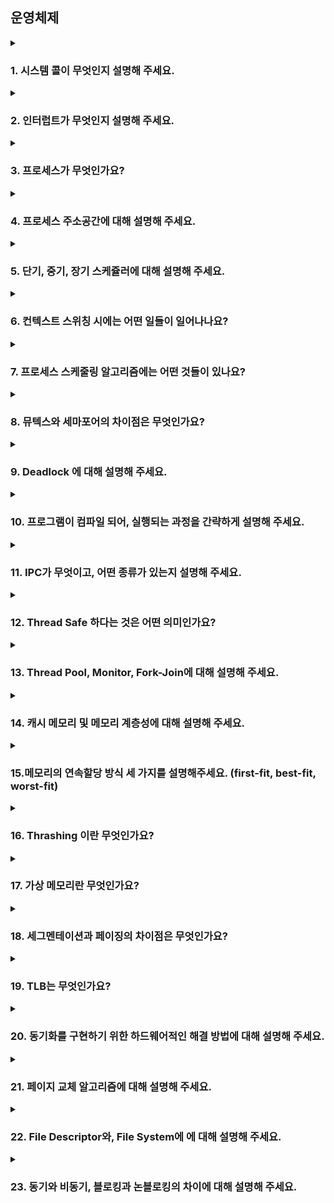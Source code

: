 ## 운영체제

<details>
  <summary><h3>1. 시스템 콜이 무엇인지 설명해 주세요.</h3></summary>
<ul>
<li> 우리가 사용하는 시스템 콜의 예시를 들어주세요.</li>
<li> 시스템 콜이, 운영체제에서 어떤 과정으로 실행되는지 설명해 주세요.</li>
<li> 시스템 콜의 유형에 대해 설명해 주세요.</li>
<li> 운영체제의 Dual Mode 에 대해 설명해 주세요.</li>
<li> 왜 유저모드와 커널모드를 구분해야 하나요? </li>
<li> 서로 다른 시스템 콜을 어떻게 구분할 수 있을까요?</li>
</ul>
</details>

<details>
  <summary><h3>2. 인터럽트가 무엇인지 설명해 주세요.</h3></summary>
<ul>
<li> 인터럽트는 어떻게 처리하나요?</li>
<li> Polling 방식에 대해 설명해 주세요.</li>
<li> HW / SW 인터럽트에 대해 설명해 주세요.</li>
<li> 동시에 두 개 이상의 인터럽트가 발생하면, 어떻게 처리해야 하나요? </li>
</ul>
</details>

<details>
  <summary><h3>3. 프로세스가 무엇인가요?</h3></summary>
<ul>
<li> 프로그램과 프로세스, 스레드의 차이에 대해 설명해 주세요.</li>
<li> PCB가 무엇인가요?</li>
<li> 그렇다면, 스레드는 PCB를 갖고 있을까요?</li>
<li> 리눅스에서, 프로세스와 스레드는 각각 어떻게 생성될까요?</li>
<li> 자식 프로세스가 상태를 알리지 않고 죽거나, 부모 프로세스가 먼저 죽게 되면 어떻게 처리하나요?</li>
<li> 리눅스에서, 데몬프로세스에 대해 설명해 주세요.</li>
<li> 리눅스는 프로세스가 일종의 트리를 형성하고 있습니다. 이 트리의 루트 노드에 위치하는 프로세스에 대해 설명해 주세요.</li>
</ul>
</details>

<details>
  <summary><h3>4. 프로세스 주소공간에 대해 설명해 주세요.</h3></summary>
<ul>
<li> 초기화 하지 않은 변수들은 어디에 저장될까요?</li>
<li> 일반적인 주소공간 그림처럼, Stack과 Heap의 크기는 매우 크다고 할 수 있을까요? 그렇지 않다면, 그 크기는 언제 결정될까요?</li>
<li> Stack과 Heap 공간에 대해, 접근 속도가 더 빠른 공간은 어디일까요?</li>
<li> 다음과 같이 공간을 분할하는 이유가 있을까요?</li>
<li> 스레드의 주소공간은 어떻게 구성되어 있을까요?</li>
<li> "스택"영역과 "힙"영역은 정말 자료구조의 스택/힙과 연관이 있는 걸까요? 만약 그렇다면, 각 주소공간의 동작과정과 연계해서 설명해 주세요.</li>
<li> IPC의 Shared Memory 기법은 프로세스 주소공간의 어디에 들어가나요? 그런 이유가 있을까요? </li>
<li> 스택과 힙영역의 크기는 언제 결정되나요? 프로그램 개발자가 아닌, 사용자가 이 공간의 크기를 수정할 수 있나요? </li>
</ul>
</details>

<details>
  <summary><h3>5. 단기, 중기, 장기 스케쥴러에 대해 설명해 주세요.</h3></summary>
<ul>
<li> 현대 OS에는 단기, 중기, 장기 스케쥴러를 모두 사용하고 있나요?</li>
<li> 프로세스의 스케쥴링 상태에 대해 설명해 주세요.</li>
<li> preemptive/non-preemptive 에서 존재할 수 없는 상태가 있을까요?</li>
<li> Memory가 부족할 경우, Process는 어떠한 상태로 변화할까요?</li>
</ul>
</details>

<details>
  <summary><h3>6. 컨텍스트 스위칭 시에는 어떤 일들이 일어나나요?</h3></summary>
<ul>
<li> 프로세스와 스레드는 컨텍스트 스위칭이 발생했을 때 어떤 차이가 있을까요?</li>
<li> 컨텍스트 스위칭이 발생할 때, 기존의 프로세스 정보는 커널스택에 어떠한 형식으로 저장되나요?</li>
<li> 컨텍스트 스위칭은 언제 일어날까요?</li>
</ul>
</details>

<details>
  <summary><h3>7. 프로세스 스케줄링 알고리즘에는 어떤 것들이 있나요?</h3></summary>
<ul>
<li> RR을 사용할 때, Time Slice에 따른 trade-off를 설명해 주세요.</li>
<li> 싱글 스레드 CPU 에서 상시로 돌아가야 하는 프로세스가 있다면, 어떤 스케쥴링 알고리즘을 사용하는 것이 좋을까요? 또 왜 그럴까요?</li>
<li> 동시성과 병렬성의 차이에 대해 설명해 주세요.</li>
<li> 타 스케쥴러와 비교하여, Multi-level Feedback Queue는 어떤 문제점들을 해결한다고 볼 수 있을까요?</li>
<li> FIFO 스케쥴러는 정말 쓸모가 없는 친구일까요? 어떤 시나리오에 사용하면 좋을까요? </li>
<li> 우리는 스케줄링 알고리즘을 "프로세스" 스케줄링 알고리즘이라고 부릅니다. 스레드는 다른 방식으로 스케줄링을 하나요?</li>
<li> 유저 스레드와 커널 스레드의 스케쥴링 알고리즘은 똑같을까요?</li>
</ul>
</details>

<details>
  <summary><h3>8. 뮤텍스와 세마포어의 차이점은 무엇인가요?</h3></summary>
<ul>
<li> 이진 세마포어와 뮤텍스의 차이에 대해 설명해 주세요.</li>
<li> Lock을 얻기 위해 대기하는 프로세스들은 Spin Lock 기법을 사용할 수 있습니다. 이 방법의 장단점은 무엇인가요? 단점을 해결할 방법은 없을까요?</li> 
<li> 뮤텍스와 세마포어 모두 커널이 관리하기 때문에, Lock을 얻고 방출하는 과정에서 시스템 콜을 호출해야 합니다. 이 방법의 장단점이 있을까요? 단점을 해결할 수 있는 방법은 없을까요?</li>
</ul>
</details>

<details>
  <summary><h3>9. Deadlock 에 대해 설명해 주세요.</h3></summary>
<ul>
<li> Deadlock 이 동작하기 위한 4가지 조건에 대해 설명해 주세요.</li>
<li> 그렇다면 3가지만 충족하면 왜 Deadlock 이 발생하지 않을까요?</li>
<li> 어떤 방식으로 예방할 수 있을까요?</li>
<li> 왜 현대 OS는 Deadlock을 처리하지 않을까요?</li>
<li> Wait Free와 Lock Free를 비교해 주세요.</li>
</ul>
</details>

<details>
  <summary><h3>10. 프로그램이 컴파일 되어, 실행되는 과정을 간략하게 설명해 주세요.</h3></summary>
<ul>
<li> 링커와, 로더의 차이에 대해 설명해 주세요.</li>
<li> 컴파일 언어와 인터프리터 언어의 차이에 대해 설명해 주세요.</li>
<li> JIT에 대해 설명해 주세요.</li>
<li> 본인이 사용하는 언어는, 어떤식으로 컴파일 및 실행되는지 설명해 주세요.</li>
<li> Python 같은 언어는 CPython, Jython, PyPy등의 다양한 구현체가 있습니다. 각각은 어떤 차이가 있을까요? 또한, 실행되는 과정 또한 다를까요?</li>
<li> 우리는 흔히 fork(), exec() 시스템 콜을 사용하여 프로세스를 적재할 수 있다고 배웠습니다. 로더의 역할은 이 시스템 콜과 상관있는 걸까요? 아니면 다른 방식으로 프로세스를 적재할 수 있는 건가요?</li>
</ul>
</details>

<details>
  <summary><h3>11. IPC가 무엇이고, 어떤 종류가 있는지 설명해 주세요.</h3></summary>
<ul>
<li> Shared Memory가 무엇이며, 사용할 때 유의해야 할 점에 대해 설명해 주세요.</li>
<li> 메시지 큐는 단방향이라고 할 수 있나요?</li>
</ul>
</details>

<details>
  <summary><h3>12. Thread Safe 하다는 것은 어떤 의미인가요?</h3></summary>
<ul>
<li> Thread Safe 를 보장하기 위해 어떤 방법을 사용할 수 있나요?</li>
<li> Peterson's Algorithm 이 무엇이며, 한계점에 대해 설명해 주세요.</li>
<li> Race Condition 이 무엇인가요?</li>
<li> Thread Safe를 구현하기 위해 반드시 락을 사용해야 할까요? 그렇지 않다면, 어떤 다른 방법이 있을까요?</li>
</ul>
</details>

<details>
  <summary><h3>13. Thread Pool, Monitor, Fork-Join에 대해 설명해 주세요.</h3></summary>
<ul>
<li> Thread Pool을 사용한다고 가정하면, 어떤 기준으로 스레드의 수를 결정할 것인가요? </li>
<li> 어떤 데이터를 정렬 하려고 합니다. 어떤 방식의 전략을 사용하는 것이 가장 안전하면서도 좋은 성능을 낼 수 있을까요?</li>
</ul>
</details>

<details>
  <summary><h3>14. 캐시 메모리 및 메모리 계층성에 대해 설명해 주세요.</h3></summary>
<ul>
<li> 캐시 메모리는 어디에 위치해 있나요?</li>
<li> L1, L2 캐시에 대해 설명해 주세요.</li>
<li> 캐시에 올라오는 데이터는 어떻게 관리되나요?</li>
<li> 캐시간의 동기화는 어떻게 이루어지나요?</li>
<li> 캐시 메모리의 Mapping 방식에 대해 설명해 주세요.</li>
<li> 캐시의 지역성에 대해 설명해 주세요.</li>
<li> 캐시의 지역성을 기반으로, 이차원 배열을 가로/세로로 탐색했을 때의 성능 차이에 대해 설명해 주세요.</li>
<li> 캐시의 공간 지역성은 어떻게 구현될 수 있을까요? (힌트: 캐시는 어떤 단위로 저장되고 관리될까요?) </li>
</ul>
</details>

<details>
  <summary><h3>15.메모리의 연속할당 방식 세 가지를 설명해주세요. (first-fit, best-fit, worst-fit)</h3></summary>
<ul>
<li> worst-fit 은 언제 사용할 수 있을까요?</li>
<li> 성능이 가장 좋은 알고리즘은 무엇일까요?</li>
</ul>
</details>

<details>
  <summary><h3>16. Thrashing 이란 무엇인가요?</h3></summary>
<ul>
<li> Thrashing 발생 시, 어떻게 완화할 수 있을까요?</li>
</ul>
</details>

<details>
  <summary><h3>17. 가상 메모리란 무엇인가요?</h3></summary>
<ul>
<li> 가상 메모리가 가능한 이유가 무엇일까요?</li>
<li> Page Fault가 발생했을 때, 어떻게 처리하는지 설명해 주세요.</li>
<li> 페이지 크기에 대한 Trade-Off를 설명해 주세요.</li>
<li> 페이지 크기가 커지면, 페이지 폴트가 더 많이 발생한다고 할 수 있나요?</li>
<li> 세그멘테이션 방식을 사용하고 있다면, 가상 메모리를 사용할 수 없을까요?</li>

</ul>
</details>

<details>
  <summary><h3>18. 세그멘테이션과 페이징의 차이점은 무엇인가요?</h3></summary>
<ul>
<li> 페이지와 프레임의 차이에 대해 설명해 주세요.</li>
<li> 내부 단편화와, 외부 단편화에 대해 설명해 주세요.</li>
<li> 페이지에서 실제 주소를 어떻게 가져올 수 있는지 설명해 주세요.</li>
<li> 어떤 주소공간이 있을 때, 이 공간이 수정 가능한지 확인할 수 있는 방법이 있나요?</li>
<li> 32비트에서, 페이지의 크기가 1kb 이라면 페이지 테이블의 최대 크기는 몇 개일까요?</li>
<li> 32비트 운영체제는 램을 최대 4G 까지 사용할 수 있습니다. 이 이유를 페이징과 연관 지어서 설명해 주세요.</li>
<li> C/C++ 개발을 하게 되면 Segmentation Fault 라는 에러를 접할 수 있을텐데, 이 에러는 세그멘테이션/페이징과 어떤 관계가 있을까요? </li> 
</ul>
</details>

<details>
  <summary><h3>19. TLB는 무엇인가요?</h3></summary>
<ul>
<li> TLB를 쓰면 왜 빨라지나요?</li>
<li> MMU가 무엇인가요?</li>
<li> TLB와 MMU는 어디에 위치해 있나요?</li>
<li> 코어가 여러개라면, TLB는 어떻게 동기화 할 수 있을까요? </li>
<li> TLB 관점에서, Context Switching 발생 시 어떤 변화가 발생하는지 설명해 주세요. </li>
</ul>
</details>

<details>
  <summary><h3>20. 동기화를 구현하기 위한 하드웨어적인 해결 방법에 대해 설명해 주세요.</h3></summary>
<ul>
<li> volatile 키워드는 어떤 의미가 있나요?</li>
<li> 싱글코어가 아니라 멀티코어라면, 어떻게 동기화가 이뤄질까요?</li>
<li> 
</ul>
</details>

<details>
  <summary><h3>21. 페이지 교체 알고리즘에 대해 설명해 주세요.</h3></summary>
<ul>
<li> LRU 알고리즘은 어떤 특성을 이용한 알고리즘이라고 할 수 있을까요?</li>
<li> LRU 알고리즘을 구현한다면, 어떻게 구현할 수 있을까요?</li>
<li> LRU 알고리즘의 단점을 설명해 주세요. 이를 해결할 수 있는 대안에 대해서도 설명해 주세요.</li>
</ul>
</details>

<details>
  <summary><h3>22. File Descriptor와, File System에 에 대해 설명해 주세요.</h3></summary>
<ul>
<li> I-Node가 무엇인가요?</li>
<li> 프로그래밍 언어 상에서 제공하는 파일 관련 함수 (Python - open(), Java - BufferedReader/Writer 등)은, 파일을 어떤 방식으로 읽어들이나요?</li>
</ul>
</details>

<details>
  <summary><h3>23. 동기와 비동기, 블로킹과 논블로킹의 차이에 대해 설명해 주세요.</h3></summary>
<ul>
<li> 그렇다면, 동기이면서 논블로킹이고, 비동기이면서 블로킹인 경우는 의미가 있다고 할 수 있나요?</li>
<li> I/O 멀티플렉싱에 대해 설명해 주세요.</li>
<li> 논블로킹 I/O를 수행한다고 하면, 그 결과를 어떻게 수신할 수 있나요? </li>
</ul>
</details>
